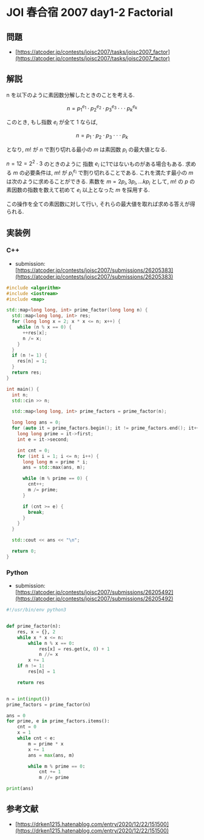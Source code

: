 # JOI 春合宿 2007 day1-2 Factorial

## 問題

* [https://atcoder.jp/contests/joisc2007/tasks/joisc2007_factor](https://atcoder.jp/contests/joisc2007/tasks/joisc2007_factor)

## 解説

n を以下のように素因数分解したときのことを考える.

$$
  n = p_{1}^{e_1} \cdot p_{2}^{e_2} \cdot p_{3}^{e_3} \cdot \cdot \cdot p_{k}^{e_k}
$$

このとき, もし指数 $e_i$ が全て 1 ならば,

$$
  n = p_{1} \cdot p_{2} \cdot p_{3} \cdot \cdot \cdot p_{k}
$$

となり, $m!$ が $n$ で割り切れる最小の $m$ は素因数 $p_i$ の最大値となる.

$n = 12 = 2^2 \cdot 3$ のときのように 指数 $e_i$ に1ではないものがある場合もある.
求める $m$ の必要条件は, $m!$ が $p_{i}^{e_i}$ で割り切れることである.
これを満たす最小の $m$ は次のように求めることができる.
素数を $m = 2p_i, 3p_i, ... kp_i$ として, $m!$ の $p$ の素因数の指数を数えて初めて $e_i$ 以上となった $m$ を採用する.

この操作を全ての素因数に対して行い, それらの最大値を取れば求める答えが得られる.

## 実装例

### C++

* submission: [https://atcoder.jp/contests/joisc2007/submissions/26205383](https://atcoder.jp/contests/joisc2007/submissions/26205383)

```cpp
#include <algorithm>
#include <iostream>
#include <map>

std::map<long long, int> prime_factor(long long n) {
  std::map<long long, int> res;
  for (long long x = 2; x * x <= n; x++) {
    while (n % x == 0) {
      ++res[x];
      n /= x;
    }
  }
  if (n != 1) {
    res[n] = 1;
  }
  return res;
}

int main() {
  int n;
  std::cin >> n;

  std::map<long long, int> prime_factors = prime_factor(n);

  long long ans = 0;
  for (auto it = prime_factors.begin(); it != prime_factors.end(); it++) {
    long long prime = it->first;
    int e = it->second;

    int cnt = 0;
    for (int i = 1; i <= n; i++) {
      long long m = prime * i;
      ans = std::max(ans, m);

      while (m % prime == 0) {
        cnt++;
        m /= prime;
      }

      if (cnt >= e) {
        break;
      }
    }
  }

  std::cout << ans << "\n";

  return 0;
}
```

### Python

* submission: [https://atcoder.jp/contests/joisc2007/submissions/26205492](https://atcoder.jp/contests/joisc2007/submissions/26205492)

```python
#!/usr/bin/env python3


def prime_factor(n):
    res, x = {}, 2
    while x * x <= n:
        while n % x == 0:
            res[x] = res.get(x, 0) + 1
            n //= x
        x += 1
    if n != 1:
        res[n] = 1

    return res


n = int(input())
prime_factors = prime_factor(n)

ans = 0
for prime, e in prime_factors.items():
    cnt = 0
    x = 1
    while cnt < e:
        m = prime * x
        x += 1
        ans = max(ans, m)

        while m % prime == 0:
            cnt += 1
            m //= prime

print(ans)
```

## 参考文献

* [https://drken1215.hatenablog.com/entry/2020/12/22/151500](https://drken1215.hatenablog.com/entry/2020/12/22/151500)

